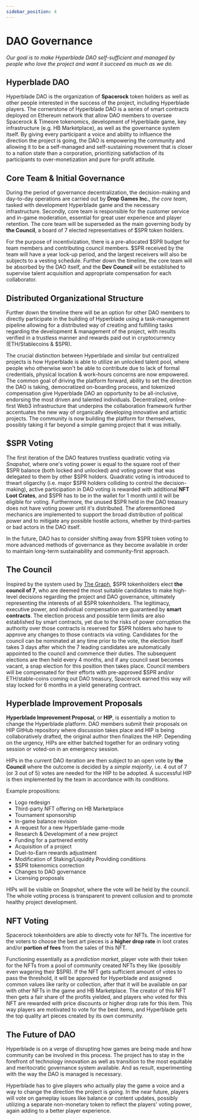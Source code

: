 ```yaml
---
sidebar_position: 4
---
```


# DAO Governance

_Our goal is to make Hyperblade DAO self-sufficient and managed by people who love the project and want it succeed as much as we do._

## Hyperblade DAO

Hyperblade DAO is the organization of **Spacerock** token holders as well as other people interested in the success of the project, including Hyperblade players.
The cornerstone of Hyperblade DAO is a series of smart contracts deployed on Ethereum network that allow DAO members to oversee Spacerock & Timeore tokenomics, development of Hyperblade game, key infrastructure (e.g. HB Marketplace), as well as the governance system itself.
By giving every participant a voice and ability to influence the direction the project is going, the DAO is empowering the community and allowing it to be a self-managed and self-sustaining movement that is closer to a nation state than a corporation, prioritizing satisfaction of its participants to over-monetization and pure for-profit attitude.

## Core Team & Initial Governance

During the period of governance decentralization, the decision-making and day-to-day operations are carried out by **Drop Games Inc.**, _the core team_, tasked with development Hyperblade game and the necessary infrastructure. Secondly, core team is responsible for the customer service and in-game moderation, essential for great user experience and player retention.
The core team will be superseded as the main governing body by **the Council**, a board of 7 elected representatives of $SPR token holders.

For the purpose of incentivization, there is a pre-allocated $SPR budget for team members and contributing council members. $SPR received by the team will have a year lock-up period, and the largest receivers will also be subjects to a vesting schedule. Further down the timeline, the core team will be absorbed by the DAO itself, and the **Dev Council** will be established to supervise talent acquisition and appropriate compensation for each collaborator.

## Distributed Organizational Structure

Further down the timeline there will be an option for other DAO members to directly participate in the building of Hyperblade using a task-management pipeline allowing for a distributed way of creating and fulfilling tasks regarding the development & management of the project, with results verified in a trustless manner and rewards paid out in cryptocurrency (ETH/Stablecoins & $SPR).

The crucial distinction between Hyperblade and similar but centralized projects is how Hyperblade is able to utilize an unlocked talent pool, where people who otherwise won't be able to contribute due to lack of formal credentials, physical location & work-hours concerns are now empowered. The common goal of driving the platform forward, ability to set the direction the DAO is taking, democratized on-boarding process, and tokenized compensation give Hyperblade DAO an opportunity to be all-inclusive, endorsing the most driven and talented individuals. Decentralized, online-first Web3 infrastructure that underpins the collaboration framework further accentuates the new way of organically developing innovative and artistic projects. The community is now building the platform for themselves, possibly taking it far beyond a simple gaming project that it was initially.

## \$SPR Voting

The first iteration of the DAO features trustless quadratic voting via _Snapshot_, where one's voting power is equal to the square root of their $SPR balance (both locked and unlocked) and voting power that was delegated to them by other $SPR holders.
Quadratic voting is introduced to thwart oligarchy (i.e. major $SPR holders colliding to control the decision-making), active participation in DAO voting is rewarded with additional **NFT Loot Crates**, and \$SPR has to be in the wallet for 1 month until it will be eligible for voting. Furthermore, the unused $SPR held in the DAO treasury does not have voting power until it's distributed. The aforementioned mechanics are implemented to support the broad distribution of political power and to mitigate any possible hostile actions, whether by third-parties or bad actors in the DAO itself.

In the future, DAO has to consider shifting away from $SPR token voting to more advanced methods of governance as they become available in order to maintain long-term sustainability and community-first approach.

## The Council

Inspired by the system used by [The Graph](https://thegraph.com/blog/introducing-the-graph-council), $SPR tokenholders elect **the council of 7**, who are deemed the most suitable candidates to make high-level decisions regarding the project and DAO governance, ultimately representing the interests of all $SPR tokenholders. The legitimacy, executive power, and individual compensation are guaranteed by **smart contracts**. The election process and possible term limits are also established by smart contracts, yet due to the risks of power corruption the authority over those contracts is reserved for $SPR holders who have to approve any changes to those contracts via voting.
Candidates for the council can be nominated at any time prior to the vote, the election itself takes 3 days after which the 7 leading candidates are automatically appointed to the council and commence their duties.
The subsequent elections are then held every 4 months, and if any council seat becomes vacant, a snap election for this position then takes place.
Council members will be compensated for their efforts with pre-approved $SPR and/or ETH/stable-coins coming out DAO treasury, Spacerock earned this way will stay locked for 6 months in a yield generating contract.

## Hyperblade Improvement Proposals

**Hyperblade Improvement Proposal**, or **HIP**, is essentially a motion to change the Hyperblade platform.
DAO members submit their proposals on HIP GitHub repository where discussion takes place and HIP is being collaboratively drafted, the original author then finalizes the HIP.
Depending on the urgency, HIPs are either batched together for an ordinary voting session or voted-on in an emergency session.

HIPs in the current DAO iteration are then subject to an open vote by **the Council** where the outcome is decided by a _simple majority_, i.e. 4 out of 7 (or 3 out of 5) votes are needed for the HIP to be adopted. A successful HIP is then implemented by the team in accordance with its conditions.

<TextStyled fontSize="1.3rem" fontWeight="bold">Example propositions:</TextStyled>

<ul className="list-enlarged">
	<li>Logo redesign</li>
	<li>Third-party NFT offering on HB Marketplace</li>
	<li>Tournament sponsorship</li>
	<li>In-game balance revision</li>
	<li>A request for a new Hyperblade game-mode</li>
	<li>Research & Development of a new project</li>
	<li>Funding for a partnered entity</li>
	<li>Acquisition of a project</li>
	<li>Duel-to-Earn rewards adjustment</li>
	<li>Modification of Staking/Liquidity Providing conditions</li>
	<li>$SPR tokenomics correction</li>
	<li>Changes to DAO governance</li>
	<li>Licensing proposals</li>
</ul>

HIPs will be visible on _Snapshot_, where the vote will be held by the council. The whole voting process is transparent to prevent collusion and to promote healthy project development.

## NFT Voting

Spacerock tokenholders are able to directly vote for NFTs. The incentive for the voters to choose the best art pieces is a **higher drop rate** in loot crates and/or **portion of fees** from the sales of this NFT.

Functioning essentially as a _prediction market_, player vote with their token for the NFTs from a pool of community created NFTs they like (possibly even wagering their $SPR). If the NFT gets sufficient amount of votes to pass the threshold, it will be approved for Hyperblade and assigned common values like rarity or collection, after that it will be available on par with other NFTs in the game and HB Marketplace. The creator of this NFT then gets a fair share of the profits yielded, and players who voted for this NFT are rewarded with price discounts or higher drop rate for this item. This way players are motivated to vote for the best items, and Hyperblade gets the top quality art pieces created by its own community.

## The Future of DAO

Hyperblade is on a verge of disrupting how games are being made and how community can be involved in this process. The project has to stay in the forefront of technology innovation as well as transition to the most equitable and meritocratic governance system available. And as result, experimenting with the way the DAO is managed is necessary.

Hyperblade has to give players who actually play the game a voice and a way to change the direction the project is going. In the near future, players will vote on gameplay issues like balance or content updates, possibly utilizing a separate non-monetary token to reflect the players' voting power, again adding to a better player experience.
